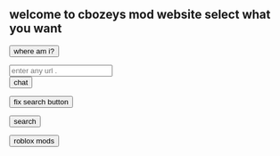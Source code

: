 ## welcome to cbozeys mod website select what you want 
<button type="button" onclick="alert('you are at christopher bozemans aka cbozey_boy19 cheat hub this is where i post the cheats i made and post unblocked websites and my unblocked google search mod')">where am i?</button>  

<input class="form-control" id="siteEntry" placeholder="enter any url ." data-toggle="tooltip">    

<form method="get" action="cbozeyboy199.github.io/chat/"> <button type="submit">chat</button>


<button onClick="window.location.reload();">fix search button</button>  

<button type="button" onclick="alert('search is not working right now sorry')">search</button> 

	
<form method="get" action="cbozeyboy199.github.io/chat/"> <button type="submit">roblox mods</button>

	

	




